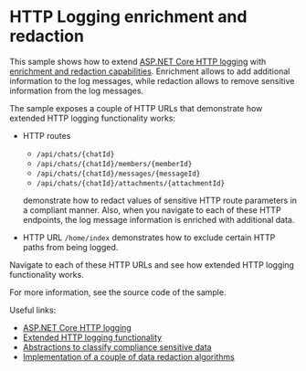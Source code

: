 # HTTP Logging enrichment and redaction

This sample shows how to extend [ASP.NET Core HTTP logging](https://learn.microsoft.com/en-us/aspnet/core/fundamentals/http-logging)
with [enrichment and redaction capabilities](https://github.com/dotnet/extensions/blob/main/src/Libraries/Microsoft.AspNetCore.Diagnostics.Middleware/README.md#http-request-logs-enrichment-and-redaction).
Enrichment allows to add additional information to the log messages, while redaction
allows to remove sensitive information from the log messages.

The sample exposes a couple of HTTP URLs that demonstrate how extended HTTP logging functionality works:

* HTTP routes

    * `/api/chats/{chatId}`
    * `/api/chats/{chatId}/members/{memberId}`
    * `/api/chats/{chatId}/messages/{messageId}`
    * `/api/chats/{chatId}/attachments/{attachmentId}`

    demonstrate how to redact values of sensitive HTTP route parameters in a compliant manner. Also, when you
    navigate to each of these HTTP endpoints, the log message information is enriched with additional data.

* HTTP URL `/home/index` demonstrates how to exclude certain HTTP paths from being logged.

Navigate to each of these HTTP URLs and see how extended HTTP logging functionality works.

For more information, see the source code of the sample.

Useful links:

* [ASP.NET Core HTTP logging](https://learn.microsoft.com/en-us/aspnet/core/fundamentals/http-logging)
* [Extended HTTP logging functionality](https://github.com/dotnet/extensions/blob/main/src/Libraries/Microsoft.AspNetCore.Diagnostics.Middleware/README.md#http-request-logs-enrichment-and-redaction)
* [Abstractions to classify compliance sensitive data](https://github.com/dotnet/extensions/blob/main/src/Libraries/Microsoft.Extensions.Compliance.Abstractions/README.md)
* [Implementation of a couple of data redaction algorithms](https://github.com/dotnet/extensions/blob/main/src/Libraries/Microsoft.Extensions.Compliance.Redaction/README.md)
